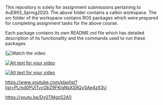 This repository is solely for assignment submissions pertaining to AuE893_Spring2020.
The above folder contains a catkin workspace. The src folder of the workspace contains ROS packages which were prepared for completing assignment tasks for the above course. 

Each package contains its own README.md file which has detailed description of its functionality and the commands used to run these packages.

[![Watch the video]((https://img.youtube.com/vi/Dy0TMgzS2A0/maxresdefault.jpg)](https://youtu.be/Dy0TMgzS2A0))

[![Alt text for your video](https://img.youtube.com/vi/Dy0TMgzS2A0/0.jpg)](http://www.youtube.com/watch?v=Dy0TMgzS2A0)


[![Alt text for your video](https://img.youtube.com/vi/Dy0TMgzS2A0/0.jpg)](http://www.youtube.com/playlist?list=PLmd0PUITvcObZ9FKlgNsXS9QySAe4zX3U)

https://www.youtube.com/playlist?list=PLmd0PUITvcObZ9FKlgNsXS9QySAe4zX3U

https://youtu.be/Dy0TMgzS2A0
